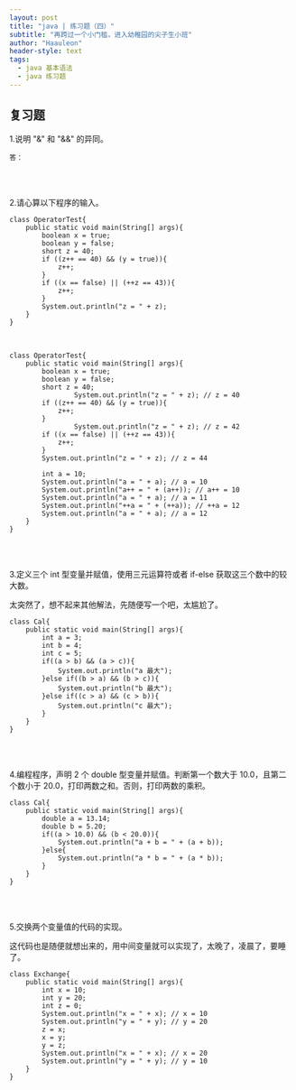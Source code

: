 ```yaml
---
layout: post
title: "java | 练习题（四）"
subtitle: "再跨过一个小门槛，进入幼稚园的尖子生小班"
author: "Haauleon"
header-style: text
tags:
  - java 基本语法
  - java 练习题
---
```




## 复习题
1.说明 "&" 和 "&&" 的异同。     

```
答：
```   

<br><br>

2.请心算以下程序的输入。     

```
class OperatorTest{
	public static void main(String[] args){
		boolean x = true;
		boolean y = false;
		short z = 40;
		if ((z++ == 40) && (y = true)){
			z++;
		}
		if ((x == false) || (++z == 43)){
			z++;
		}
		System.out.println("z = " + z);
	}
}
```      

<br>

```
class OperatorTest{
	public static void main(String[] args){
		boolean x = true;
		boolean y = false;
		short z = 40;
                System.out.println("z = " + z); // z = 40
		if ((z++ == 40) && (y = true)){
			z++;
		}
                System.out.println("z = " + z); // z = 42
		if ((x == false) || (++z == 43)){
			z++;
		}
		System.out.println("z = " + z); // z = 44

        int a = 10;
        System.out.println("a = " + a); // a = 10
        System.out.println("a++ = " + (a++)); // a++ = 10
        System.out.println("a = " + a); // a = 11
        System.out.println("++a = " + (++a)); // ++a = 12
        System.out.println("a = " + a); // a = 12
	}
}
```   

<br><br>

3.定义三个 int 型变量并赋值，使用三元运算符或者 if-else 获取这三个数中的较大数。    

太突然了，想不起来其他解法，先随便写一个吧，太尴尬了。           

```
class Cal{
	public static void main(String[] args){
		int a = 3;
		int b = 4;
		int c = 5;
		if((a > b) && (a > c)){
			System.out.println("a 最大");
		}else if((b > a) && (b > c)){
			System.out.println("b 最大");
		}else if((c > a) && (c > b)){
			System.out.println("c 最大");
		}
	}
}
```    

<br><br>

4.编程程序，声明 2 个 double 型变量并赋值。判断第一个数大于 10.0，且第二个数小于 20.0，打印两数之和。否则，打印两数的乘积。     

```
class Cal{
	public static void main(String[] args){
		double a = 13.14;
		double b = 5.20;
		if((a > 10.0) && (b < 20.0)){
			System.out.println("a + b = " + (a + b));
		}else{
			System.out.println("a * b = " + (a * b));
		}
	}
}
```

<br><br>

5.交换两个变量值的代码的实现。     

这代码也是随便就想出来的，用中间变量就可以实现了，太晚了，凌晨了，要睡了。         

```
class Exchange{
	public static void main(String[] args){
		int x = 10;
		int y = 20;
		int z = 0;
		System.out.println("x = " + x); // x = 10
		System.out.println("y = " + y); // y = 20
		z = x;
		x = y;
		y = z;
        System.out.println("x = " + x); // x = 20
		System.out.println("y = " + y); // y = 10
	}
}
```



















